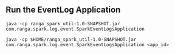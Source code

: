 
## Run the EventLog Application
```shell
java -cp ranga_spark_util-1.0-SNAPSHOT.jar com.ranga.spark.log.event.SparkEventLogsApplication

java -cp $HOME/ranga_spark_util-1.0-SNAPSHOT.jar com.ranga.spark.log.event.SparkEventLogsApplication <app_id>
```